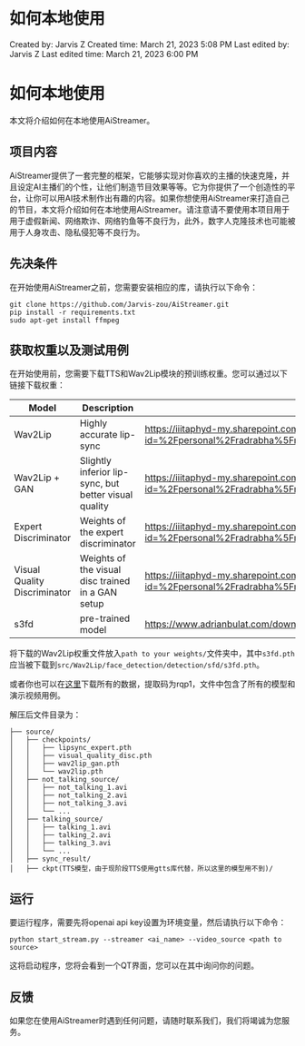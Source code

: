 # 如何本地使用

Created by: Jarvis Z
Created time: March 21, 2023 5:08 PM
Last edited by: Jarvis Z
Last edited time: March 21, 2023 6:00 PM

# 如何本地使用

本文将介绍如何在本地使用AiStreamer。

## 项目内容

AiStreamer提供了一套完整的框架，它能够实现对你喜欢的主播的快速克隆，并且设定AI主播们的个性，让他们制造节目效果等等。它为你提供了一个创造性的平台，让你可以用AI技术制作出有趣的内容。如果你想使用AiStreamer来打造自己的节目，本文将介绍如何在本地使用AiStreamer。请注意请不要使用本项目用于用于虚假新闻、网络欺诈、网络钓鱼等不良行为，此外，数字人克隆技术也可能被用于人身攻击、隐私侵犯等不良行为。

## 先决条件

在开始使用AiStreamer之前，您需要安装相应的库，请执行以下命令：

```
git clone https://github.com/Jarvis-zou/AiStreamer.git
pip install -r requirements.txt
sudo apt-get install ffmpeg
```

## 获取权重以及测试用例

在开始使用前，您需要下载TTS和Wav2Lip模块的预训练权重。您可以通过以下链接下载权重：

| Model | Description | Link to the model |
| --- | --- | --- |
| Wav2Lip | Highly accurate lip-sync | https://iiitaphyd-my.sharepoint.com/personal/radrabha_m_research_iiit_ac_in/_layouts/15/onedrive.aspx?id=%2Fpersonal%2Fradrabha%5Fm%5Fresearch%5Fiiit%5Fac%5Fin%2FDocuments%2FWav2Lip%5FModels%2Fwav2lip%2Epth&parent=%2Fpersonal%2Fradrabha%5Fm%5Fresearch%5Fiiit%5Fac%5Fin%2FDocuments%2FWav2Lip%5FModels&ga=1 |
| Wav2Lip + GAN | Slightly inferior lip-sync, but better visual quality | https://iiitaphyd-my.sharepoint.com/personal/radrabha_m_research_iiit_ac_in/_layouts/15/onedrive.aspx?id=%2Fpersonal%2Fradrabha%5Fm%5Fresearch%5Fiiit%5Fac%5Fin%2FDocuments%2FWav2Lip%5FModels%2Fwav2lip%5Fgan%2Epth&parent=%2Fpersonal%2Fradrabha%5Fm%5Fresearch%5Fiiit%5Fac%5Fin%2FDocuments%2FWav2Lip%5FModels&ga=1 |
| Expert Discriminator | Weights of the expert discriminator | https://iiitaphyd-my.sharepoint.com/personal/radrabha_m_research_iiit_ac_in/_layouts/15/onedrive.aspx?id=%2Fpersonal%2Fradrabha%5Fm%5Fresearch%5Fiiit%5Fac%5Fin%2FDocuments%2FWav2Lip%5FModels%2Flipsync%5Fexpert%2Epth&parent=%2Fpersonal%2Fradrabha%5Fm%5Fresearch%5Fiiit%5Fac%5Fin%2FDocuments%2FWav2Lip%5FModels&ga=1 |
| Visual Quality Discriminator | Weights of the visual disc trained in a GAN setup | https://iiitaphyd-my.sharepoint.com/personal/radrabha_m_research_iiit_ac_in/_layouts/15/onedrive.aspx?id=%2Fpersonal%2Fradrabha%5Fm%5Fresearch%5Fiiit%5Fac%5Fin%2FDocuments%2FWav2Lip%5FModels%2Fvisual%5Fquality%5Fdisc%2Epth&parent=%2Fpersonal%2Fradrabha%5Fm%5Fresearch%5Fiiit%5Fac%5Fin%2FDocuments%2FWav2Lip%5FModels&ga=1 |
| s3fd | pre-trained model | https://www.adrianbulat.com/downloads/python-fan/s3fd-619a316812.pth |

将下载的Wav2Lip权重文件放入`path to your weights/`文件夹中，其中`s3fd.pth`应当被下载到`src/Wav2Lip/face_detection/detection/sfd/s3fd.pth`。

或者你也可以在[这里](https://pan.baidu.com/s/1oM0igqeGZ03e9XvFPnZQZA)下载所有的数据，提取码为rqp1，文件中包含了所有的模型和演示视频用例。

解压后文件目录为：

```
├── source/
│   ├── checkpoints/
│   │   ├── lipsync_expert.pth
│   │   ├── visual_quality_disc.pth
│   │   ├── wav2lip_gan.pth
│   │   └── wav2lip.pth
│   ├── not_talking_source/
│   │   ├── not_talking_1.avi
│   │   ├── not_talking_2.avi
│   │   ├── not_talking_3.avi
│   │   └── ...
│   ├── talking_source/
│   │   ├── talking_1.avi
│   │   ├── talking_2.avi
│   │   ├── talking_3.avi
│   │   └── ...
│   ├── sync_result/
│   ├── ckpt(TTS模型，由于现阶段TTS使用gtts库代替，所以这里的模型用不到)/
```

## 运行

要运行程序，需要先将openai api key设置为环境变量，然后请执行以下命令：

```
python start_stream.py --streamer <ai_name> --video_source <path to source>
```

这将启动程序，您将会看到一个QT界面，您可以在其中询问你的问题。

## 反馈

如果您在使用AiStreamer时遇到任何问题，请随时联系我们，我们将竭诚为您服务。